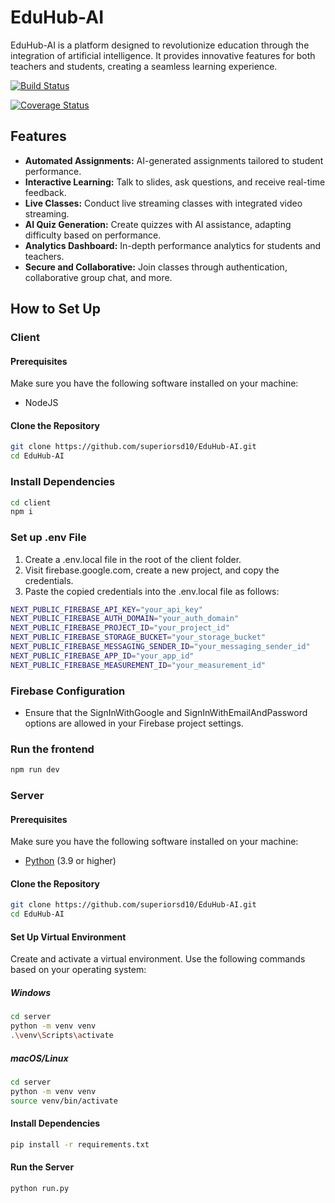 # EduHub-AI

EduHub-AI is a platform designed to revolutionize education through the integration of artificial intelligence. It provides innovative features for both teachers and students, creating a seamless learning experience.

[![Build Status](https://app.travis-ci.com/superiorsd10/EduHub-AI.svg?token=MYziQR1XZ8drKKC8d3rb&branch=main)](https://app.travis-ci.com/superiorsd10/EduHub-AI)

[![Coverage Status](https://coveralls.io/repos/github/superiorsd10/EduSmart/badge.svg?branch=main)](https://coveralls.io/github/superiorsd10/EduSmart?branch=main)

## Features

- **Automated Assignments:** AI-generated assignments tailored to student performance.
- **Interactive Learning:** Talk to slides, ask questions, and receive real-time feedback.
- **Live Classes:** Conduct live streaming classes with integrated video streaming.
- **AI Quiz Generation:** Create quizzes with AI assistance, adapting difficulty based on performance.
- **Analytics Dashboard:** In-depth performance analytics for students and teachers.
- **Secure and Collaborative:** Join classes through authentication, collaborative group chat, and more.

## How to Set Up

### Client
#### Prerequisites
Make sure you have the following software installed on your machine:
- NodeJS
#### Clone the Repository
```bash
git clone https://github.com/superiorsd10/EduHub-AI.git
cd EduHub-AI
```
### Install Dependencies
```bash
cd client
npm i
```
### Set up .env File
1. Create a .env.local file in the root of the client folder.
2. Visit firebase.google.com, create a new project, and copy the credentials.
3. Paste the copied credentials into the .env.local file as follows:
```bash
NEXT_PUBLIC_FIREBASE_API_KEY="your_api_key"
NEXT_PUBLIC_FIREBASE_AUTH_DOMAIN="your_auth_domain"
NEXT_PUBLIC_FIREBASE_PROJECT_ID="your_project_id"
NEXT_PUBLIC_FIREBASE_STORAGE_BUCKET="your_storage_bucket"
NEXT_PUBLIC_FIREBASE_MESSAGING_SENDER_ID="your_messaging_sender_id"
NEXT_PUBLIC_FIREBASE_APP_ID="your_app_id"
NEXT_PUBLIC_FIREBASE_MEASUREMENT_ID="your_measurement_id"

```
### Firebase Configuration
- Ensure that the SignInWithGoogle and SignInWithEmailAndPassword options are allowed in your Firebase project settings.

### Run the frontend
```bash
npm run dev
```

### Server

#### Prerequisites

Make sure you have the following software installed on your machine:

- [Python](https://www.python.org/) (3.9 or higher)

#### Clone the Repository

```bash
git clone https://github.com/superiorsd10/EduHub-AI.git
cd EduHub-AI
```

#### Set Up Virtual Environment

Create and activate a virtual environment. Use the following commands based on your operating system:

##### Windows

```bash
cd server
python -m venv venv
.\venv\Scripts\activate
```

##### macOS/Linux

```bash
cd server
python -m venv venv
source venv/bin/activate
```

#### Install Dependencies

```bash
pip install -r requirements.txt
```

#### Run the Server

```bash
python run.py
```
